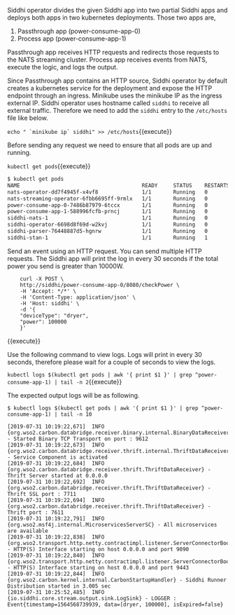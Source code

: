 Siddhi operator divides the given Siddhi app into two partial Siddhi apps and deploys both apps in two kubernetes deployments. Those two apps are,

1. Passthrough app (power-consume-app-0)
1. Process app  (power-consume-app-1)

Passthrough app receives HTTP requests and redirects those requests to the NATS streaming cluster. Process app receives events from NATS, execute the logic, and logs the output.

Since Passthrough app contains an HTTP source, Siddhi operator by default creates a kubernetes service for the deployment and expose the HTTP endpoint through an ingress. Minikube uses the minikube IP as the ingress external IP. Siddhi operator uses hostname called `siddhi` to receive all external traffic. Therefore we need to add the `siddhi` entry to the `/etc/hosts` file like below.

``` echo " `minikube ip` siddhi" >> /etc/hosts ```{{execute}}

Before sending any request we need to ensure that all pods are up and running.

`kubectl get pods`{{execute}}

```sh
$ kubectl get pods
NAME                                       READY     STATUS    RESTARTS   AGE
nats-operator-dd7f4945f-x4vf8              1/1       Running   0          10m
nats-streaming-operator-6fbb6695ff-9rmlx   1/1       Running   0          10m
power-consume-app-0-7486b87979-6tccx       1/1       Running   0          5m
power-consume-app-1-588996fcfb-prncj       1/1       Running   0          5m
siddhi-nats-1                              1/1       Running   0          5m
siddhi-operator-6698d8f69d-w2kvj           1/1       Running   0          10m
siddhi-parser-76448887d5-hgnrw             1/1       Running   0          10m
siddhi-stan-1                              1/1       Running   1          5m
```

Send an event using an HTTP request. You can send multiple HTTP requests. The Siddhi app will print the log in every 30 seconds if the total power you send is greater than 10000W.

```
    curl -X POST \
    http://siddhi/power-consume-app-0/8080/checkPower \
    -H 'Accept: */*' \
    -H 'Content-Type: application/json' \
    -H 'Host: siddhi' \
    -d '{
    "deviceType": "dryer",
    "power": 100000
    }'
```
{{execute}}

Use the following command to view logs. Logs will print in every 30 seconds, therefore please wait for a couple of seconds to view the logs.

`kubectl logs $(kubectl get pods | awk '{ print $1 }' | grep ^power-consume-app-1) | tail -n 2`{{execute}}

The expected output logs will be as following.

```
$ kubectl logs $(kubectl get pods | awk '{ print $1 }' | grep ^power-consume-app-1) | tail -n 10

[2019-07-31 10:19:22,671]  INFO {org.wso2.carbon.databridge.receiver.binary.internal.BinaryDataReceiver} - Started Binary TCP Transport on port : 9612
[2019-07-31 10:19:22,673]  INFO {org.wso2.carbon.databridge.receiver.thrift.internal.ThriftDataReceiverDS} - Service Component is activated
[2019-07-31 10:19:22,684]  INFO {org.wso2.carbon.databridge.receiver.thrift.ThriftDataReceiver} - Thrift Server started at 0.0.0.0
[2019-07-31 10:19:22,692]  INFO {org.wso2.carbon.databridge.receiver.thrift.ThriftDataReceiver} - Thrift SSL port : 7711
[2019-07-31 10:19:22,694]  INFO {org.wso2.carbon.databridge.receiver.thrift.ThriftDataReceiver} - Thrift port : 7611
[2019-07-31 10:19:22,791]  INFO {org.wso2.msf4j.internal.MicroservicesServerSC} - All microservices are available
[2019-07-31 10:19:22,838]  INFO {org.wso2.transport.http.netty.contractimpl.listener.ServerConnectorBootstrap$HttpServerConnector} - HTTP(S) Interface starting on host 0.0.0.0 and port 9090
[2019-07-31 10:19:22,840]  INFO {org.wso2.transport.http.netty.contractimpl.listener.ServerConnectorBootstrap$HttpServerConnector} - HTTP(S) Interface starting on host 0.0.0.0 and port 9443
[2019-07-31 10:19:22,844]  INFO {org.wso2.carbon.kernel.internal.CarbonStartupHandler} - Siddhi Runner Distribution started in 3.005 sec
[2019-07-31 10:25:52,485]  INFO {io.siddhi.core.stream.output.sink.LogSink} - LOGGER : Event{timestamp=1564568739939, data=[dryer, 100000], isExpired=false}
```